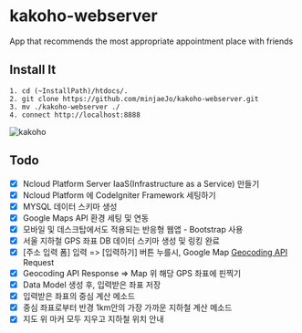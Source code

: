 # kakoho-webserver
App that recommends the most appropriate appointment place with friends

## Install It

```
1. cd (~InstallPath)/htdocs/.
2. git clone https://github.com/minjaeJo/kakoho-webserver.git
3. mv ./kakoho-webserver ./
4. connect http://localhost:8888
```

![kakoho](https://github.com/minjaeJo/kakoho-webserver/blob/master/kakoho.png?raw=true)

## Todo

- [x] Ncloud Platform Server IaaS(Infrastructure as a Service) 만들기
- [x] Ncloud Platform 에 CodeIgniter Framework 세팅하기
- [x] MYSQL 데이터 스키마 생성
- [x] Google Maps API 환경 세팅 및 연동
- [x] 모바일 및 데스크탑에서도 적용되는 반응형 웹앱 - Bootstrap 사용
- [x] 서울 지하철 GPS 좌표 DB 데이터 스키마 생성 및 링킹 완료
- [x] [주소 입력 폼] 입력 => [입력하기] 버튼 누를시, Google Map [Geocoding API](https://developers.google.com/maps/documentation/geocoding/start?hl=ko) Request
- [x] Geocoding API Response => Map 위 해당 GPS 좌표에 핀찍기
- [x] Data Model 생성 후, 입력받은 좌표 저장
- [x] 입력받은 좌표의 중심 계산 메소드 
- [x] 중심 좌표로부터 반경 1km안의 가장 가까운 지하철 계산 메소드
- [x] 지도 위 마커 모두 지우고 지하철 위치 안내